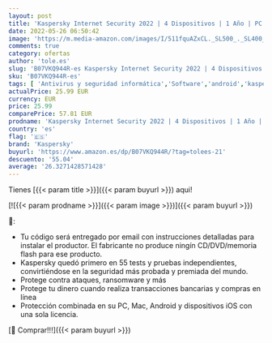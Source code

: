 ```yaml
---
layout: post
title: 'Kaspersky Internet Security 2022 | 4 Dispositivos | 1 Año | PC / Mac / Android | Código de activación enviado por email'
date: 2022-05-26 06:50:42
image: 'https://m.media-amazon.com/images/I/511fquAZxCL._SL500_._SL400_.jpg'
comments: true
category: ofertas
author: 'tole.es'
slug: 'B07VKQ944R-es Kaspersky Internet Security 2022 | 4 Dispositivos | 1 Año...'
sku: 'B07VKQ944R-es'
tags: [ 'Antivirus y seguridad informática','Software','android','kaspersky','🇪🇸', ]
actualPrice: 25.99 EUR
currency: EUR
price: 25.99
comparePrice: 57.81 EUR
prodname: 'Kaspersky Internet Security 2022 | 4 Dispositivos | 1 Año | PC / Mac / Android | Código de activación enviado por email'
country: 'es'
flag: '🇪🇸'
brand: 'Kaspersky'
buyurl: 'https://www.amazon.es/dp/B07VKQ944R/?tag=tolees-21'
descuento: '55.04'
average: '26.3271428571428'
---
```


Tienes [{{< param title >}}]({{< param buyurl >}}) aqui!

[![{{< param prodname >}}]({{< param image >}})]({{< param buyurl >}})

🔎:

- Tu código será entregado por email con instrucciones detalladas para instalar el productor. El fabricante no produce ningín CD/DVD/memoria flash para ese producto.
- Kaspersky quedó primero en 55 tests y pruebas independientes, convirtiéndose en la seguridad más probada y premiada del mundo.
- Protege contra ataques, ransomware y más
- Protege tu dinero cuando realiza transacciones bancarias y compras en línea
- Protección combinada en su PC, Mac, Android y dispositivos iOS con una sola licencia.

[🛒 Comprar!!!]({{< param buyurl >}})
